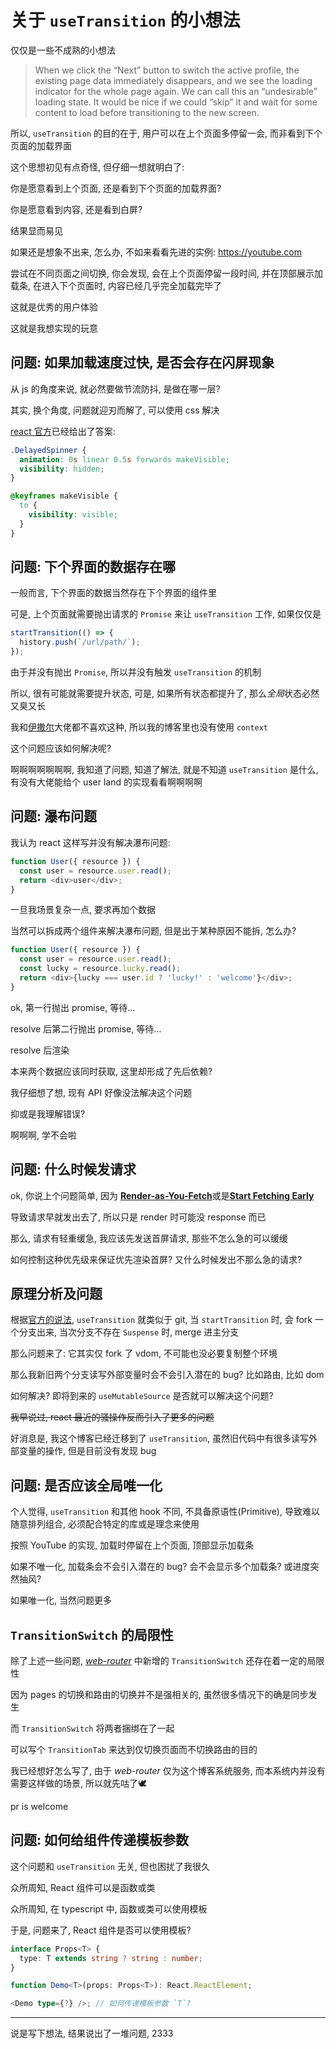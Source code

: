 # 关于 `useTransition` 的小想法

仅仅是一些不成熟的小想法

> When we click the “Next” button to switch the active profile, the existing page data immediately disappears, and we see the loading indicator for the whole page again. We can call this an “undesirable” loading state. It would be nice if we could “skip” it and wait for some content to load before transitioning to the new screen.

所以, `useTransition` 的目的在于, 用户可以在上个页面多停留一会, 而非看到下个页面的加载界面

这个思想初见有点奇怪, 但仔细一想就明白了:

你是愿意看到上个页面, 还是看到下个页面的加载界面?

你是愿意看到内容, 还是看到白屏?

结果显而易见

如果还是想象不出来, 怎么办, 不如来看看先进的实例: <https://youtube.com>

尝试在不同页面之间切换, 你会发现, 会在上个页面停留一段时间, 并在顶部展示加载条, 在进入下个页面时, 内容已经几乎完全加载完毕了

这就是优秀的用户体验

这就是我想实现的玩意

## 问题: 如果加载速度过快, 是否会存在闪屏现象

从 js 的角度来说, 就必然要做节流防抖, 是做在哪一层?

其实, 换个角度, 问题就迎刃而解了, 可以使用 css 解决

[react 官方](https://reactjs.org/docs/concurrent-mode-patterns.html#delaying-a-pending-indicator)已经给出了答案:

```css
.DelayedSpinner {
  animation: 0s linear 0.5s forwards makeVisible;
  visibility: hidden;
}

@keyframes makeVisible {
  to {
    visibility: visible;
  }
}
```

## 问题: 下个界面的数据存在哪

一般而言, 下个界面的数据当然存在下个界面的组件里

可是, 上个页面就需要抛出请求的 `Promise` 来让 `useTransition` 工作, 如果仅仅是

```typescript
startTransition(() => {
  history.push(`/url/path/`);
});
```

由于并没有抛出 `Promise`, 所以并没有触发 `useTransition` 的机制

所以, 很有可能就需要提升状态, 可是, 如果所有状态都提升了, 那么*全局*状态必然又臭又长

我和[伊撒尔](https://github.com/yisar)大佬都不喜欢这种, 所以我的博客里也没有使用 `context`

这个问题应该如何解决呢?

啊啊啊啊啊啊啊, 我知道了问题, 知道了解法, 就是不知道 `useTransition` 是什么, 有没有大佬能给个 user land 的实现看看啊啊啊啊

## 问题: 瀑布问题

我认为 react 这样写并没有解决瀑布问题:

```typescript
function User({ resource }) {
  const user = resource.user.read();
  return <div>user</div>;
}
```

一旦我场景复杂一点, 要求再加个数据

当然可以拆成两个组件来解决瀑布问题, 但是出于某种原因不能拆, 怎么办?

```typescript
function User({ resource }) {
  const user = resource.user.read();
  const lucky = resource.lucky.read();
  return <div>{lucky === user.id ? 'lucky!' : 'welcome'}</div>;
}
```

ok, 第一行抛出 promise, 等待...

resolve 后第二行抛出 promise, 等待...

resolve 后渲染

本来两个数据应该同时获取, 这里却形成了先后依赖?

我仔细想了想, 现有 API 好像没法解决这个问题

抑或是我理解错误?

啊啊啊, 学不会啦

## 问题: 什么时候发请求

ok, 你说上个问题简单, 因为 [**Render-as-You-Fetch**](https://reactjs.org/docs/concurrent-mode-suspense.html#approach-3-render-as-you-fetch-using-suspense)或是[**Start Fetching Early**](https://reactjs.org/docs/concurrent-mode-suspense.html#start-fetching-early)

导致请求早就发出去了, 所以只是 render 时可能没 response 而已

那么, 请求有轻重缓急, 我应该先发送首屏请求, 那些不怎么急的可以缓缓

如何控制这种优先级来保证优先渲染首屏? 又什么时候发出不那么急的请求?

## 原理分析及问题

根据[官方的说法](https://reactjs.org/docs/concurrent-mode-intro.html#blocking-vs-interruptible-rendering), `useTransition` 就类似于 git, 当 `startTransition` 时, 会 fork 一个分支出来, 当次分支不存在 `Suspense` 时, merge 进主分支

那么问题来了: 它其实仅 fork 了 vdom, 不可能也没必要复制整个环境

那么我新旧两个分支读写外部变量时会不会引入潜在的 bug? 比如路由, 比如 dom

如何解决? 即将到来的 `useMutableSource` 是否就可以解决这个问题?

~~我早说过, react 最近的骚操作反而引入了更多的问题~~

好消息是, 我这个博客已经迁移到了 `useTransition`, 虽然旧代码中有很多读写外部变量的操作, 但是目前没有发现 bug

## 问题: 是否应该全局唯一化

个人觉得, `useTransition` 和其他 hook 不同, 不具备原语性(Primitive), 导致难以随意排列组合, 必须配合特定的库或是理念来使用

按照 YouTube 的实现, 加载时停留在上个页面, 顶部显示加载条

如果不唯一化, 加载条会不会引入潜在的 bug? 会不会显示多个加载条? 或进度突然抽风?

如果唯一化, 当然问题更多

## `TransitionSwitch` 的局限性

除了上述一些问题, [_web-router_](https://github.com/wu-yu-xuan/web-router) 中新增的 `TransitionSwitch` 还存在着一定的局限性

因为 pages 的切换和路由的切换并不是强相关的, 虽然很多情况下的确是同步发生

而 `TransitionSwitch` 将两者捆绑在了一起

可以写个 `TransitionTab` 来达到仅切换页面而不切换路由的目的

我已经想好怎么写了, 由于 _web-router_ 仅为这个博客系统服务, 而本系统内并没有需要这样做的场景, 所以就先咕了:dove:

pr is welcome

## 问题: 如何给组件传递模板参数

这个问题和 `useTransition` 无关, 但也困扰了我很久

众所周知, React 组件可以是函数或类

众所周知, 在 typescript 中, 函数或类可以使用模板

于是, 问题来了, React 组件是否可以使用模板?

```typescript
interface Props<T> {
  type: T extends string ? string : number;
}

function Demo<T>(props: Props<T>): React.ReactElement;

<Demo type={?} />; // 如何传递模板参数 `T`?
```

---

说是写下想法, 结果说出了一堆问题, 2333
